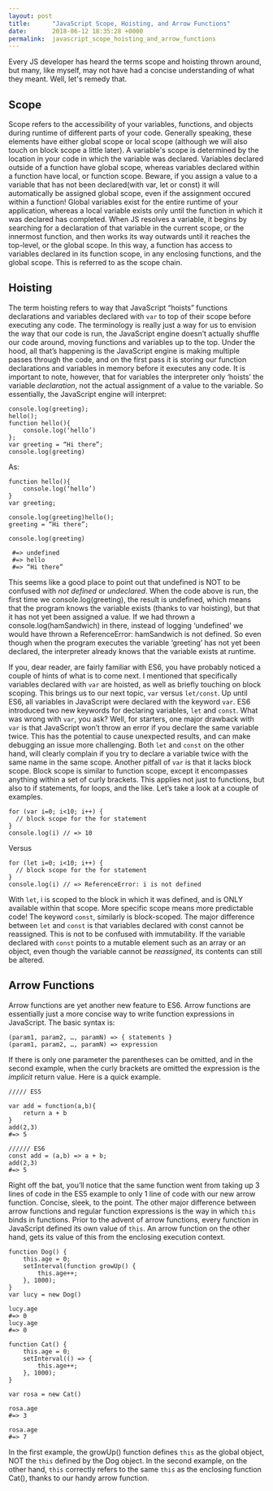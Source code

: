 ```yaml
---
layout: post
title:      "JavaScript Scope, Hoisting, and Arrow Functions"
date:       2018-06-12 18:35:28 +0000
permalink:  javascript_scope_hoisting_and_arrow_functions
---
```



Every JS developer has heard the terms scope and hoisting thrown around, but many, like myself, may not have had a concise understanding of what they meant. Well, let's remedy that.

## Scope

Scope refers to the accessibility of your variables, functions, and objects during runtime of different parts of your code. Generally speaking, these elements have either global scope or local scope (although we will also touch on block scope a little later).  A variable's scope is determined by the location in your code in which the variable was declared. Variables declared outside of a function have global scope, whereas variables declared within a function have local, or function scope. Beware, if you assign a value to a variable that has not been declared(with var, let or const) it will automatically be assigned global scope, even if the assignment occured within a function! Global variables exist for the entire runtime of your application, whereas a local variable exists only until the function in which it was declared has completed. When JS resolves a variable, it begins by searching for a declaration of that variable in the current scope, or the innermost function, and then works its way outwards until it reaches the top-level, or the global scope. In this way, a function has access to variables declared in its function scope, in any enclosing functions, and the global scope. This is referred to as the scope chain. 

## Hoisting

The term hoisting refers to way that JavaScript “hoists” functions declarations and variables declared with `var` to top of their scope before executing any code. The terminology is really just a way for us to envision the way that our code is run, the JavaScript engine doesn’t actually shuffle our code around, moving functions and variables up to the top. Under the hood, all that’s happening is the JavaScript engine is making multiple passes through the code, and on the first pass it is storing our function declarations and variables in memory before it executes any code. It is important to note, however, that for variables the interpreter only ‘hoists’ the variable *declaration*, not the actual assignment of a value to the variable. So essentially, the JavaScript engine will interpret:
```
console.log(greeting);
hello();
function hello(){
    console.log(‘hello’)
};
var greeting = “Hi there”;
console.log(greeting)
```
As:


```
function hello(){
    console.log(‘hello’)
}
var greeting;

console.log(greeting)hello();
greeting = “Hi there”;

console.log(greeting)

 #=> undefined
 #=> hello
 #=> “Hi there”
```
This seems like a good place to point out that undefined is NOT to be confused with *not defined* or *undeclared*. When the code above is run, the first time we console.log(greeting), the result is undefined, which means that the program knows the variable exists (thanks to var hoisting), but that it has not yet been assigned a value. If we had thrown a console.log(hamSandwich) in there, instead of logging ‘undefined’ we would have thrown a ReferenceError: hamSandwich is not defined. So even though when the program executes the variable ‘greeting’ has not yet been declared, the interpreter already knows that the variable exists at runtime.

If you, dear reader, are fairly familiar with ES6, you have probably noticed a couple of hints of what is to come next. I mentioned that specifically variables declared with `var` are hoisted, as well as briefly touching on block scoping. This brings us to our next topic, `var` versus `let/const`. 
Up until ES6, all variables in JavaScript were declared with the keyword `var`. ES6 introduced two new keywords for declaring variables, `let` and `const`. What was wrong with `var`, you ask? Well, for starters, one major drawback with `var` is that JavaScript won’t throw an error if you declare the same variable twice. This has the potential to cause unexpected results, and can make debugging an issue more challenging. Both `let` and `const` on the other hand, will clearly complain if you try to declare a variable twice with the same name in the same scope. Another pitfall of `var` is that it lacks block scope. Block scope is similar to function scope, except it encompasses anything within a set of curly brackets. This applies not just to functions, but also to if statements, for loops, and the like. Let’s take a look at a couple of examples.
```
for (var i=0; i<10; i++) {
  // block scope for the for statement
}
console.log(i) // => 10
```
Versus
```
for (let i=0; i<10; i++) {
  // block scope for the for statement
}
console.log(i) // => ReferenceError: i is not defined
```
With `let`, i is scoped to the block in which it was defined, and is ONLY available within that scope. More specific scope means more predictable code!
The keyword `const`, similarly is block-scoped. The major difference between `let` and `const` is that variables declared with const cannot be reassigned. This is not to be confused with immutability. If the variable declared with `const` points to a mutable element such as an array or an object, even though the variable cannot be *reassigned*, its contents can still be altered.

## Arrow Functions

Arrow functions are yet another new feature to ES6. Arrow functions are essentially just a more concise way to write function expressions in JavaScript. The basic syntax is:
```
(param1, param2, …, paramN) => { statements } 
(param1, param2, …, paramN) => expression
```
If there is only one parameter the parentheses can be omitted, and in the second example, when the curly brackets are omitted the expression is the *implicit* return value.
Here is a quick example.

```
///// ES5

var add = function(a,b){
    return a + b
}
add(2,3)
#=> 5

////// ES6
const add = (a,b) => a + b;
add(2,3)
#=> 5
```
Right off the bat, you’ll notice that the same function went from taking up 3 lines of code in the ES5 example to only 1 line of code with our new arrow function. Concise, sleek, to the point. The other major difference between arrow functions and regular function expressions is the way in which `this` binds in functions. Prior to the advent of arrow functions, every function in JavaScript defined its own value of `this`. An arrow function on the other hand, gets its value of this from the enclosing execution context.

```
function Dog() {
    this.age = 0;
    setInterval(function growUp() {
        this.age++;
    }, 1000);
}
var lucy = new Dog()

lucy.age
#=> 0
lucy.age
#=> 0

function Cat() {
    this.age = 0;
    setInterval(() => {
        this.age++;
    }, 1000);
}

var rosa = new Cat()

rosa.age
#=> 3

rosa.age 
#=> 7

```
In the first example, the growUp() function defines `this` as the global object, NOT the `this` defined by the Dog object. In the second example, on the other hand, `this` correctly refers to the same `this` as the enclosing function Cat(), thanks to our handy arrow function.

